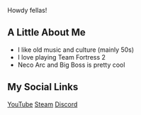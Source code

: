 Howdy fellas!

## A Little About Me
* I like old music and culture (mainly 50s)
* I love playing Team Fortress 2
* Neco Arc and Big Boss is pretty cool

## My Social Links
[YouTube](https://www.youtube.com/@KE8NUF)
[Steam](https://steamcommunity.com/id/ke8nuf)
[Discord](https://discord.gg/rd4U2sa3kU)

<!---
GunFighterMan101/GunFighterMan101 is a ✨ special ✨ repository because its `README.md` (this file) appears on your GitHub profile.
You can click the Preview link to take a look at your changes.
--->
